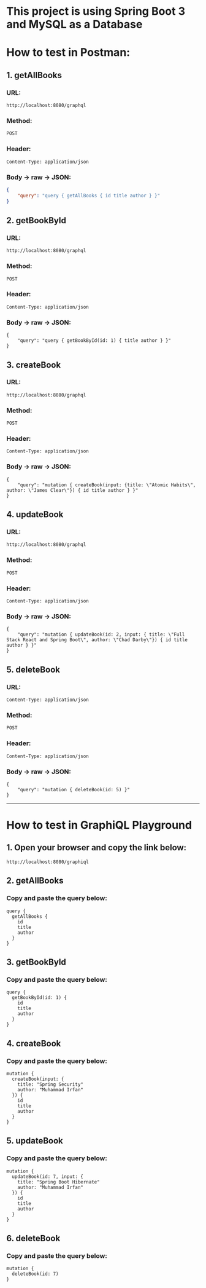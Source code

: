 # This project is using Spring Boot 3 and MySQL as a Database

# How to test in Postman:

## 1. getAllBooks
### URL:
``` 
http://localhost:8080/graphql
```
### Method:
```
POST
```
### Header: 
```
Content-Type: application/json
```
### Body -> raw -> JSON:
```json
{
    "query": "query { getAllBooks { id title author } }"
}
```

## 2. getBookById
### URL:
```
http://localhost:8080/graphql
```
### Method:
```
POST
```
### Header:
```
Content-Type: application/json
```
### Body -> raw -> JSON:
``` 
{
    "query": "query { getBookById(id: 1) { title author } }"
}
```

## 3. createBook
### URL:
```
http://localhost:8080/graphql
```
### Method:
```
POST
```
### Header:
``` 
Content-Type: application/json
```
### Body -> raw -> JSON:
``` 
{
    "query": "mutation { createBook(input: {title: \"Atomic Habits\", author: \"James Clear\"}) { id title author } }"
}
```

## 4. updateBook
### URL:
``` 
http://localhost:8080/graphql
```
### Method:
``` 
POST
```
### Header:
``` 
Content-Type: application/json
```
### Body -> raw -> JSON:
``` 
{
    "query": "mutation { updateBook(id: 2, input: { title: \"Full Stack React and Spring Boot\", author: \"Chad Darby\"}) { id title author } }"
}
```

## 5. deleteBook
### URL:
``` 
Content-Type: application/json
```
### Method:
``` 
POST
```
### Header:
``` 
Content-Type: application/json
```
### Body -> raw -> JSON:
``` 
{
    "query": "mutation { deleteBook(id: 5) }"
}
```

***

# How to test in GraphiQL Playground

## 1. Open your browser and copy the link below:
``` 
http://localhost:8080/graphiql
```

## 2. getAllBooks
### Copy and paste the query below:
``` 
query {
  getAllBooks {
    id
    title
    author
  }
}
```

## 3. getBookById
### Copy and paste the query below:
``` 
query {
  getBookById(id: 1) {
    id
    title
    author
  }
}
```

## 4. createBook
### Copy and paste the query below:
``` 
mutation {
  createBook(input: {
    title: "Spring Security"
    author: "Muhammad Irfan"
  }) {
    id
    title
    author
  }
}
```

## 5. updateBook
### Copy and paste the query below:
``` 
mutation {
  updateBook(id: 7, input: {
    title: "Spring Boot Hibernate"
    author: "Muhammad Irfan"
  }) {
    id
    title
    author
  }
}
```

## 6. deleteBook
### Copy and paste the query below:
``` 
mutation {
  deleteBook(id: 7)
}
```













